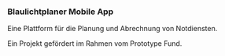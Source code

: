 ### Blaulichtplaner Mobile App

Eine Plattform für die Planung und Abrechnung von Notdiensten.

Ein Projekt gefördert im Rahmen vom Prototype Fund.
